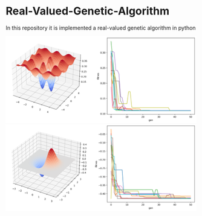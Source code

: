 # Real-Valued-Genetic-Algorithm
In this repository it is implemented a real-valued genetic algorithm in python


![Experiment 1](exp1.png)
![Experiment 2](exp2.png)
